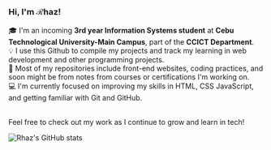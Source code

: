 ### Hi, I'm ℛhaz!

🎓 I'm an incoming **3rd year Information Systems student** at **Cebu Technological University-Main Campus**, part of the **CCICT Department**.<br>
💡 I use this Github to compile my projects and track my learning in web development and other programming projects.<br>
📖 Most of my repositories include front-end websites, coding practices, and soon might be from notes from courses or certifications I'm working on.<br>
💻 I'm currently focused on improving my skills in HTML, CSS JavaScript, and getting familiar with Git and GitHub.<br><br>

Feel free to check out my work as I continue to grow and learn in tech!

![Rhaz's GitHub stats](https://github-readme-stats.vercel.app/api?username=R-Ajoc&show_icons=true&theme=github_dark)
